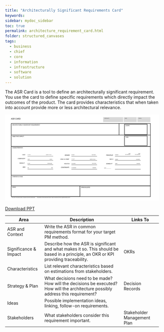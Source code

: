```yaml
---
title: "Architecturally Significant Requirements Card"
keywords: 
sidebar: mydoc_sidebar
toc: true
permalink: architecture_requirement_card.html
folder: structured_canvases
tags: 
  - business
  - chief
  - core
  - information
  - infrastructure
  - software
  - solution
---
```


The ASR Card is a tool to define an architecturally significant requirement. You use the card to define specific requirements which directly impact the outcomes of the product. The card provides characteristics that when taken into account provide more or less architectural relevance. 

![image001](../../media/0a5486b0b4747a5bb78522be8bcbdc1d26326a88.svg)

[Download PPT](media/ppt/asr_card.ppt)

| Area                  | Description                                                                                                                          | Links To                    |
| --------------------- | ------------------------------------------------------------------------------------------------------------------------------------ | --------------------------- |
| ASR and Context       | Write the ASR in common requirements format for your target PM method.                                                               |                             |
| Significance & Impact | Describe how the ASR is significant and what makes it so. This should be based in a principle, an OKR or KPI providing traceability. | OKRs                        |
| Characteristics       | List relevant characteristics based on estimations from stakeholders.                                                                |                             |
| Strategy & Plan       | What decisions need to be made? How will the decisions be executed? How will the architecture possibly address this requirement?     | Decision Records            |
| Ideas                 | Possible implementation ideas, linking, follow-on requirements.                                                                      |                             |
| Stakeholders          | What stakeholders consider this requirement important.                                                                               | Stakeholder Management Plan |